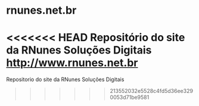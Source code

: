 # rnunes.net.br
<<<<<<< HEAD
Repositório do site da RNunes Soluções Digitais
http://www.rnunes.net.br
=======
Repositorio do site da RNunes Soluções Digitais
>>>>>>> 213552032e5528c4fd5d36ee3290053d71be9581
